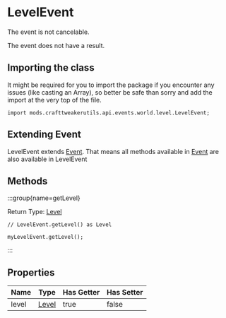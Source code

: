 # LevelEvent

The event is not cancelable.

The event does not have a result.

## Importing the class

It might be required for you to import the package if you encounter any issues (like casting an Array), so better be safe than sorry and add the import at the very top of the file.
```zenscript
import mods.crafttweakerutils.api.events.world.level.LevelEvent;
```


## Extending Event

LevelEvent extends [Event](/forge/api/event/Event). That means all methods available in [Event](/forge/api/event/Event) are also available in LevelEvent

## Methods

:::group{name=getLevel}

Return Type: [Level](/vanilla/api/world/Level)

```zenscript
// LevelEvent.getLevel() as Level

myLevelEvent.getLevel();
```

:::


## Properties

| Name  |               Type                | Has Getter | Has Setter |
|-------|-----------------------------------|------------|------------|
| level | [Level](/vanilla/api/world/Level) | true       | false      |

